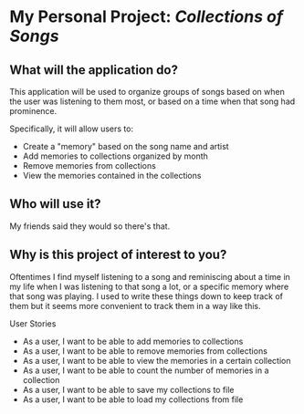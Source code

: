 # My Personal Project: *Collections of Songs*

## What will the application do?
This application will be used to organize groups of songs based on when the user was listening to them most,
or based on a time when that song had prominence. 

Specifically, it will allow users to:
- Create a "memory" based on the song name and artist
- Add memories to collections organized by month
- Remove memories from collections
- View the memories contained in the collections

## Who will use it?
My friends said they would so there's that. 

## Why is this project of interest to you?
Oftentimes I find myself listening to a song and reminiscing about a time in my life when I was listening to that song
a lot, or a specific memory where that song was playing. I used to write these things down to keep track of them but it
seems more convenient to track them in a way like this. 

 User Stories
- As a user, I want to be able to add memories to collections
- As a user, I want to be able to remove memories from collections
- As a user, I want to be able to view the memories in a certain collection
- As a user, I want to be able to count the number of memories in a collection
- As a user, I want to be able to save my collections to file
- As a user, I want to be able to load my collections from file